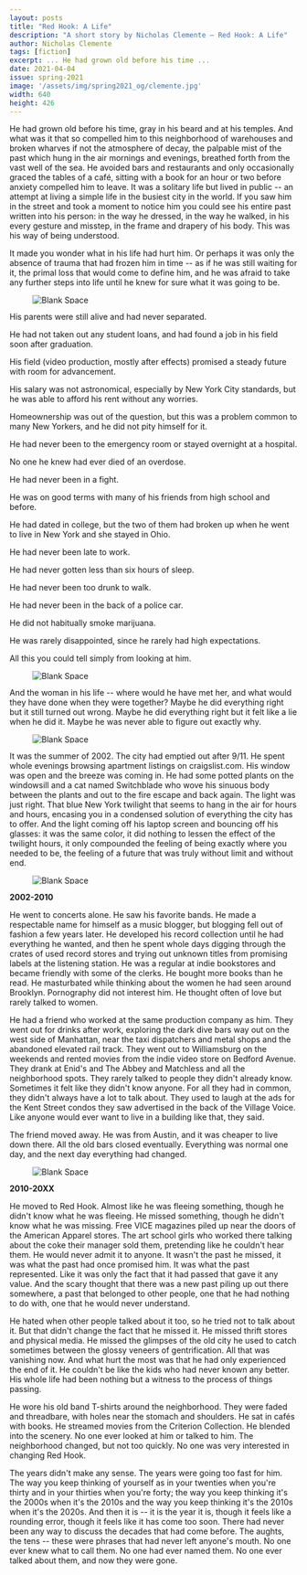```yaml
---
layout: posts
title: "Red Hook: A Life"
description: "A short story by Nicholas Clemente – Red Hook: A Life"
author: Nicholas Clemente
tags: [fiction]
excerpt: ... He had grown old before his time ...
date: 2021-04-04
issue: spring-2021
image: '/assets/img/spring2021_og/clemente.jpg'
width: 640
height: 426
---
```


He had grown old before his time, gray in his beard and at his temples.
And what was it that so compelled him to this neighborhood of warehouses
and broken wharves if not the atmosphere of decay, the palpable mist of
the past which hung in the air mornings and evenings, breathed forth
from the vast well of the sea. He avoided bars and restaurants and only
occasionally graced the tables of a café, sitting with a book for an
hour or two before anxiety compelled him to leave. It was a solitary
life but lived in public -- an attempt at living a simple life in the
busiest city in the world. If you saw him in the street and took a
moment to notice him you could see his entire past written into his
person: in the way he dressed, in the way he walked, in his every
gesture and misstep, in the frame and drapery of his body. This was his
way of being understood.

It made you wonder what in his life had hurt him. Or perhaps it was only
the absence of trauma that had frozen him in time -- as if he was still
waiting for it, the primal loss that would come to define him, and he
was afraid to take any further steps into life until he knew for sure
what it was going to be.

<figure class="my-4 py-3 ">
  <img src="{{ '/assets/img/dinkus.png' | prepend: site.baseurl }}" class="d-block mx-auto" alt="Blank Space" style="max-height:15px;" />
</figure>

His parents were still alive and had never separated.

He had not taken out any student loans, and had found a job in his field
soon after graduation.

His field (video production, mostly after effects) promised a steady
future with room for advancement.

His salary was not astronomical, especially by New York City standards,
but he was able to afford his rent without any worries.

Homeownership was out of the question, but this was a problem common to
many New Yorkers, and he did not pity himself for it.

He had never been to the emergency room or stayed overnight at a
hospital.

No one he knew had ever died of an overdose.

He had never been in a fight.

He was on good terms with many of his friends from high school and
before.

He had dated in college, but the two of them had broken up when he went
to live in New York and she stayed in Ohio.

He had never been late to work.

He had never gotten less than six hours of sleep.

He had never been too drunk to walk.

He had never been in the back of a police car.

He did not habitually smoke marijuana.

He was rarely disappointed, since he rarely had high expectations.

All this you could tell simply from looking at him.

<figure class="my-4 py-3 ">
  <img src="{{ '/assets/img/dinkus.png' | prepend: site.baseurl }}" class="d-block mx-auto" alt="Blank Space" style="max-height:15px;" />
</figure>

And the woman in his life -- where would he have met her, and what would
they have done when they were together? Maybe he did everything right
but it still turned out wrong. Maybe he did everything right but it felt
like a lie when he did it. Maybe he was never able to figure out exactly
why.

<figure class="my-4 py-3 ">
  <img src="{{ '/assets/img/dinkus.png' | prepend: site.baseurl }}" class="d-block mx-auto" alt="Blank Space" style="max-height:15px;" />
</figure>

It was the summer of 2002. The city had emptied out after 9/11. He spent
whole evenings browsing apartment listings on craigslist.com. His window
was open and the breeze was coming in. He had some potted plants on the
windowsill and a cat named Switchblade who wove his sinuous body between
the plants and out to the fire escape and back again. The light was just
right. That blue New York twilight that seems to hang in the air for
hours and hours, encasing you in a condensed solution of everything the
city has to offer. And the light coming off his laptop screen and
bouncing off his glasses: it was the same color, it did nothing to
lessen the effect of the twilight hours, it only compounded the feeling
of being exactly where you needed to be, the feeling of a future that
was truly without limit and without end.

<figure class="my-4 py-3 ">
  <img src="{{ '/assets/img/dinkus.png' | prepend: site.baseurl }}" class="d-block mx-auto" alt="Blank Space" style="max-height:15px;" />
</figure>

**2002-2010**

He went to concerts alone. He saw his favorite bands. He made a
respectable name for himself as a music blogger, but blogging fell out
of fashion a few years later. He developed his record collection until
he had everything he wanted, and then he spent whole days digging
through the crates of used record stores and trying out unknown titles
from promising labels at the listening station. He was a regular at
indie bookstores and became friendly with some of the clerks. He bought
more books than he read. He masturbated while thinking about the women
he had seen around Brooklyn. Pornography did not interest him. He
thought often of love but rarely talked to women.

He had a friend who worked at the same production company as him. They
went out for drinks after work, exploring the dark dive bars way out on
the west side of Manhattan, near the taxi dispatchers and metal shops
and the abandoned elevated rail track. They went out to Williamsburg on
the weekends and rented movies from the indie video store on Bedford
Avenue. They drank at Enid's and The Abbey and Matchless and all the
neighborhood spots. They rarely talked to people they didn't already
know. Sometimes it felt like they didn\'t know anyone. For all they had
in common, they didn't always have a lot to talk about. They used to
laugh at the ads for the Kent Street condos they saw advertised in the
back of the Village Voice. Like anyone would ever want to live in a
building like that, they said.

The friend moved away. He was from Austin, and it was cheaper to live
down there. All the old bars closed eventually. Everything was normal
one day, and the next day everything had changed.

<figure class="my-4 py-3 ">
  <img src="{{ '/assets/img/dinkus.png' | prepend: site.baseurl }}" class="d-block mx-auto" alt="Blank Space" style="max-height:15px;" />
</figure>

**2010-20XX**

He moved to Red Hook. Almost like he was fleeing something, though he
didn\'t know what he was fleeing. He missed something, though he didn\'t
know what he was missing. Free VICE magazines piled up near the doors of
the American Apparel stores. The art school girls who worked there
talking about the coke their manager sold them, pretending like he
couldn't hear them. He would never admit it to anyone. It wasn't the
past he missed, it was what the past had once promised him. It was what
the past represented. Like it was only the fact that it had passed that
gave it any value. And the scary thought that there was a new past
piling up out there somewhere, a past that belonged to other people, one
that he had nothing to do with, one that he would never understand.

He hated when other people talked about it too, so he tried not to talk
about it. But that didn't change the fact that he missed it. He missed
thrift stores and physical media. He missed the glimpses of the old city
he used to catch sometimes between the glossy veneers of gentrification.
All that was vanishing now. And what hurt the most was that he had only
experienced the end of it. He couldn't be like the kids who had never
known any better. His whole life had been nothing but a witness to the
process of things passing.

He wore his old band T-shirts around the neighborhood. They were faded
and threadbare, with holes near the stomach and shoulders. He sat in
cafés with books. He streamed movies from the Criterion Collection. He
blended into the scenery. No one ever looked at him or talked to him.
The neighborhood changed, but not too quickly. No one was very
interested in changing Red Hook.

The years didn't make any sense. The years were going too fast for him.
The way you keep thinking of yourself as in your twenties when you're
thirty and in your thirties when you're forty; the way you keep thinking
it's the 2000s when it\'s the 2010s and the way you keep thinking it's
the 2010s when it's the 2020s. And then it is -- it is the year it is,
though it feels like a rounding error, though it feels like it has come
too soon. There had never been any way to discuss the decades that had
come before. The aughts, the tens -- these were phrases that had never
left anyone's mouth. No one ever knew what to call them. No one had ever
named them. No one ever talked about them, and now they were gone.
